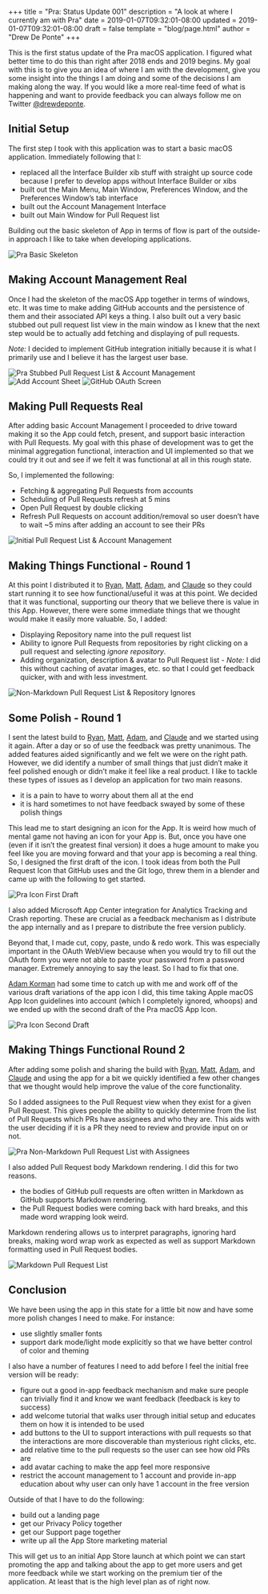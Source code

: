 +++
title = "Pra: Status Update 001"
description = "A look at where I currently am with Pra"
date = 2019-01-07T09:32:01-08:00
updated = 2019-01-07T09:32:01-08:00
draft = false
template = "blog/page.html"
author = "Drew De Ponte"
+++

This is the first status update of the Pra macOS application. I figured what better time to do this than right after 2018 ends and 2019 begins. My goal with this is to give you an idea of where I am with the development, give you some insight into the things I am doing and some of the decisions I am making along the way. If you would like a more real-time feed of what is happening and want to provide feedback you can always follow me on Twitter [@drewdeponte](https://twitter.com/drewdeponte).

## Initial Setup
The first step I took with this application was to start a basic macOS application. Immediately following that I:

- replaced all the Interface Builder xib stuff with straight up source code because I prefer to develop apps without Interface Builder or xibs
- built out the Main Menu, Main Window, Preferences Window, and the Preferences Window’s tab interface
- built out the Account Management Interface
- built out Main Window for Pull Request list

Building out the basic skeleton of App in terms of flow is part of the outside-in approach I like to take when developing applications.

![Pra Basic Skeleton](basic_skeleton_of_app.png)

## Making Account Management Real
Once I had the skeleton of the macOS App together in terms of windows, etc. It was time to make adding GitHub accounts and the persistence of them and their associated API keys a thing. I also built out a very basic stubbed out pull request list view in the main window as I knew that the next step would be to actually add fetching and displaying of pull requests.

*Note:* I decided to implement GitHub integration initially because it is what I primarily use and I believe it has the largest user base.

![Pra Stubbed Pull Request List & Account Management](stubbed_pull_request_list_and_account_management.png)
![Add Account Sheet](add_account_sheet.png)
![GitHub OAuth Screen](github_oauth_screen.png)

## Making Pull Requests Real
After adding basic Account Management I proceeded to drive toward making it so the App could fetch, present, and support basic interaction with Pull Requests. My goal with this phase of development was to get the minimal aggregation functional, interaction and UI implemented so that we could try it out and see if we felt it was functional at all in this rough state.

So, I implemented the following:

- Fetching & aggregating Pull Requests from accounts
- Scheduling of Pull Requests refresh at 5 mins
- Open Pull Request by double clicking
- Refresh Pull Requests on account addition/removal so user doesn’t have to wait ~5 mins after adding an account to see their PRs

![Initial Pull Request List & Account Management](initial_pull_request_list_and_account_management.png)

## Making Things Functional - Round 1
At this point I distributed it to [Ryan](https://twitter.com/Ryan_Hedges), [Matt](https://www.linkedin.com/in/mdnew/), [Adam](https://twitter.com/adamkorman), and [Claude](https://twitter.com/cciocan) so they could start running it to see how functional/useful it was at this point. We decided that it was functional, supporting our theory that we believe there is value in this App. However, there were some immediate things that we thought would make it easily more valuable. So, I added:

- Displaying Repository name into the pull request list
- Ability to ignore Pull Requests from repositories by right clicking on a pull request and selecting _ignore repository_.
- Adding organization, description & avatar to Pull Request list - *Note:* I did this without caching of avatar images, etc. so that I could get feedback quicker, with and with less investment.

![Non-Markdown Pull Request List & Repository Ignores](non_markdown_pull_request_list_and_repository_ignores.png)

##  Some Polish - Round 1
I sent the latest build to [Ryan](https://twitter.com/Ryan_Hedges), [Matt](https://www.linkedin.com/in/mdnew/), [Adam](https://twitter.com/adamkorman), and [Claude](https://twitter.com/cciocan) and we started using it again. After a day or so of use the feedback was pretty unanimous. The added features aided significantly and we felt we were on the right path.  However, we did identify a number of small things that just didn’t make it feel polished enough or didn’t make it feel like a real product. I like to tackle these types of issues as I develop an application for two main reasons.

- it is a pain to have to worry about them all at the end
- it is hard sometimes to not have feedback swayed by some of these polish things

This lead me to start designing an icon for the App. It is weird how much of mental game not having an icon for your App is. But, once you have one (even if it isn’t the greatest final version) it does a huge amount to make you feel like you are moving forward and that your app is becoming a real thing. So, I designed the first draft of the icon. I took ideas from both the Pull Request Icon that GitHub uses and the Git logo, threw them in a blender and came up with the following to get started.

![Pra Icon First Draft](pra_icon_first_draft.jpg)

I also added Microsoft App Center integration for Analytics Tracking and Crash reporting. These are crucial as a feedback mechanism as I distribute the app internally and as I prepare to distribute the free version publicly.

Beyond that, I made cut, copy, paste, undo & redo work. This was especially important in the OAuth WebView because when you would try to fill out the OAuth form you were not able to paste your password from a password manager. Extremely annoying to say the least. So I had to fix that one.

[Adam Korman](https://twitter.com/adamkorman) had some time to catch up with me and work off of the various draft variations of the app icon I did, this time taking Apple macOS App Icon guidelines into account (which I completely ignored, whoops) and we ended up with the second draft of the Pra macOS App Icon.

![Pra Icon Second Draft](pra_icon_second_draft.jpg)

## Making Things Functional Round 2
After adding some polish and sharing the build with [Ryan](https://twitter.com/Ryan_Hedges), [Matt](https://www.linkedin.com/in/mdnew/), [Adam](https://twitter.com/adamkorman), and [Claude](https://twitter.com/cciocan) and using the app for a bit we quickly identified a few other changes that we thought would help improve the value of the core functionality.

So I added assignees to the Pull Request view when they exist for a given Pull Request. This gives people the ability to quickly determine from the list of Pull Requests which PRs have assignees and who they are. This aids with the user deciding if it is a PR they need to review and provide input on or not.

![Pra Non-Markdown Pull Request List with Assignees](non_markdown_pull_request_list_with_assignees.png)

I also added Pull Request body Markdown rendering. I did this for two reasons.
- the bodies of GitHub pull requests are often written in Markdown as GitHub supports Markdown rendering.
- the Pull Request bodies were coming back with hard breaks, and this made word wrapping look weird.

Markdown rendering allows us to interpret paragraphs, ignoring hard breaks, making word wrap work as expected as well as support Markdown formatting used in Pull Request bodies.

![Markdown Pull Request List](markdown_pull_request_list.png)

## Conclusion
We have been using the app in this state for a little bit now and have some more polish changes I need to make. For instance:

- use slightly smaller fonts
- support dark mode/light mode explicitly so that we have better control of color and theming

I also have a number of features I need to add before I feel the initial free version will be ready:

- figure out a good in-app feedback mechanism and make sure people can trivially find it and know we want feedback (feedback is key to success)
- add welcome tutorial that walks user through initial setup and educates them on how it is intended to be used
- add buttons to the UI to support interactions with pull requests so that the interactions are more discoverable than mysterious right clicks, etc.
- add relative time to the pull requests so the user can see how old PRs are
- add avatar caching to make the app feel more responsive
- restrict the account management to 1 account and provide in-app education about why user can only have 1 account in the free version

Outside of that I have to do the following:

- build out a landing page
- get our Privacy Policy together
- get our Support page together
- write up all the App Store marketing material

This will get us to an initial App Store launch at which point we can start promoting the app and talking about the app to get more users and get more feedback while we start working on the premium tier of the application. At least that is the high level plan as of right now.

